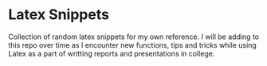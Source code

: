 # Latex Snippets

Collection of random latex snippets for my own reference. I will be adding to this repo over time as I encounter new functions, tips and tricks while using Latex as a part of writting reports and presentations in college.
